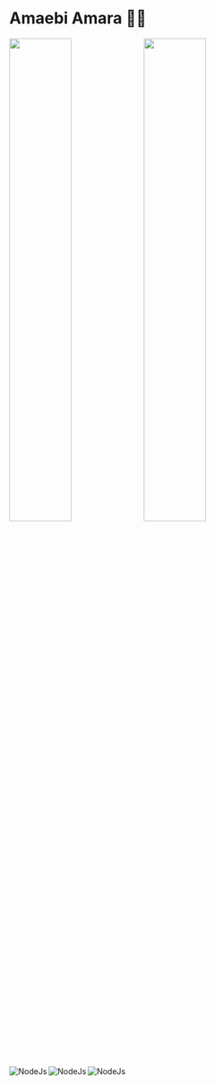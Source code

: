 # Amaebi Amara 🐱‍💻
<img align="left" width="47%" src="https://github-readme-stats.vercel.app/api?username=xrp-amaebi&show_icons=true&theme=radical" />

<img align="left" width="47%" src="https://github-readme-stats.vercel.app/api/top-langs/?username=xrp-amaebi&layout=compact" />
<img alt="NodeJs" align="left" src="https://img.shields.io/badge/node.js-%2343853D.svg?style=for-the-badge&logo=node-dot-js&logoColor=white" />
<img alt="NodeJs" align="left" src="https://img.shields.io/badge/javascript-%23323330.svg?style=for-the-badge&logo=javascript&logoColor=%23F7DF1E" />
<img alt="NodeJs" align="left" src="https://img.shields.io/badge/typescript-%23007ACC.svg?style=for-the-badge&logo=typescript&logoColor=white" />

<!-- # My Posts -->
<!-- BLOG-POST-LIST:START -->
<!-- - [How I built one of the top 20 most used Github Actions](https://www.gautamkrishnar.com/how-i-built-one-of-the-top-20-most-used-github-actions/)
- [Show your latest dev.to posts automatically on your GitHub profile readme](https://dev.to/gautamkrishnar/show-your-latest-dev-to-posts-automatically-in-your-github-profile-readme-3nk8)
- [God Mode in browsers: document.designMode = "on"](https://dev.to/gautamkrishnar/god-mode-in-browsers-document-designmode-on-2pmo)
- [Skipping the Chrome "Your connection is not private" warning](https://dev.to/gautamkrishnar/quickbits-1-skipping-the-chrome-your-connection-is-not-private-warning-4kp1)
- [Microsoft Student Partners – Geek is the new rockstar](https://dev.to/gautamkrishnar/microsoft-student-partners--geek-is-the-new-rockstar) -->
<!-- BLOG-POST-LIST:END -->

<!-- # My Videos -->
<!-- YT_VIDEO_LIST:START -->
<!-- - [TEKKEN PIRATE](https://www.youtube.com/watch?v=Y1wO2QC3-30) -->
<!-- YT_VIDEO_LIST:END -->